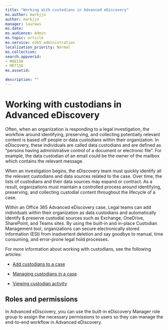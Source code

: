 ```yaml
---
title: "Working with custodians in Advanced eDiscovery"
ms.author: markjjo
author: markjjo
manager: laurawi
ms.date: 
ms.audience: Admin
ms.topic: article
ms.service: o365-administration
localization_priority: Normal
ms.collection: 
search.appverid: 
- MOE150
- MET150
ms.assetid: 

description: ""
---
```


# Working with custodians in Advanced eDiscovery

Often, when an organization is responding to a legal investigation, the workflow around identifying, preserving, and collecting potentially relevant content is based off people or data custodians within their organization. In eDiscovery, these individuals are called data custodians and are defined as “persons having administrative control of a document or electronic file”. For example, the data custodian of an email could be the owner of the mailbox which contains the relevant message.  

When an investigation begins, the eDiscovery team must quickly identify all the relevant custodians and data sources related to the case. Over time, the lists of custodians and their data sources may expand or contract. As a result, organizations must maintain a controlled process around identifying, preserving, and collecting custodial content throughout the lifecycle of a case.

Within an Office 365 Advanced eDiscovery case, Legal teams can add individuals within their organization as data custodians and automatically identify & preserve custodial sources such as Exchange, OneDrive, SharePoint, and Teams sites. By using the built-in and in-place Custodian Management tool, organizations can secure electronically stored information (ESI) from inadvertent deletion and say goodbye to manual, time consuming, and error-prone legal hold processes. 

For more information about working with custodians, see the following articles: 

- [Add custodians to a case](add-custodians-to-case.md)

- [Managing custodians in a case](manage-new-custodians.md)

- [Viewing custodian activity](view-custodian-activity.md)

## Roles and permissions

In Advanced eDiscovery, you can use the built-in eDiscovery Manager role group to assign the necessary permissions to users so they can manage the end-to-end workflow in Advanced eDiscovery.
